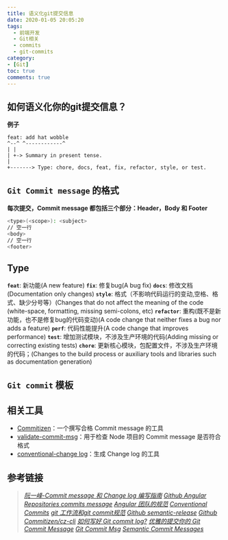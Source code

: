```yaml
---
title: 语义化git提交信息
date: 2020-01-05 20:05:20
tags:
  - 前端开发
  - Git相关
  - commits
  - git-commits
category:
- [Git]
toc: true
comments: true
---
```


## 如何语义化你的git提交信息？

**例子**

```zh
feat: add hat wobble
^--^ ^------------^
| |
| +-> Summary in present tense.
|
+-------> Type: chore, docs, feat, fix, refactor, style, or test.
```

## `Git Commit message` 的格式

**每次提交，Commit message 都包括三个部分：Header，Body 和 Footer**

```sh
<type>(<scope>): <subject>
// 空一行
<body>
// 空一行
<footer>
```

## Type

**`feat`**: 新功能(A new feature)
**`fix`**: 修复bug(A bug fix)
**`docs`**: 修改文档(Documentation only changes)
**`style`**: 格式（不影响代码运行的变动,空格、格式、缺少分号等）(Changes that do not affect the meaning of the code (white-space, formatting, missing semi-colons, etc)
**`refactor`**: 重构(既不是新功能，也不是修复bug的代码变动)(A code change that neither fixes a bug nor adds a feature)
**`perf`**: 代码性能提升(A code change that improves performance)
**`test`**: 增加测试模块，不涉及生产环境的代码(Adding missing or correcting existing tests)
**`chore`**: 更新核心模块，包配置文件，不涉及生产环境的代码；(Changes to the build process or auxiliary tools and libraries such as documentation generation)

## `Git commit` 模板

## 相关工具

+ [Commitizen](https://github.com/commitizen/cz-cli)：一个撰写合格 Commit message 的工具
+ [validate-commit-msg](https://github.com/conventional-changelog-archived-repos/validate-commit-msg)：用于检查 Node 项目的 Commit message 是否符合格式
+ [conventional-change log](https://github.com/conventional-changelog/conventional-changelog)：生成 Change log 的工具

## 参考链接
> [*阮一峰-Commit message 和 Change log 编写指南*](http://www.ruanyifeng.com/blog/2016/01/commit_message_change_log.html)
> [*Github Angular Repositories commits message*](https://github.com/angular/angular/commits/master)
> [*Angular 团队的规范*](https://github.com/angular/angular.js/blob/master/DEVELOPERS.md#-git-commit-guidelines)
> [*Conventional Commits*](https://www.conventionalcommits.org/en/v1.0.0/)
> [*git 工作流和git commit规范*](https://www.colabug.com/2019/0616/6449643/)
> [*Github semantic-release*](https://github.com/semantic-release/semantic-release)
> [*Github Commitizen/cz-cli*](https://github.com/commitizen/cz-cli)
> [*如何写好 Git commit log?*](https://www.zhihu.com/question/21209619)
> [*优雅的提交你的 Git Commit Message*](https://zhuanlan.zhihu.com/p/34223150)
> [*Git Commit Msg*](http://karma-runner.github.io/0.10/dev/git-commit-msg.html)
> [*Semantic Commit Messages*](https://seesparkbox.com/foundry/semantic_commit_messages)
